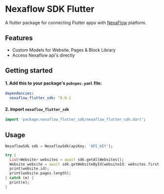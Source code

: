 # Nexaflow SDK Flutter

A flutter package for connecting Flutter apps with [NexaFlow](https://nexaflow.xyz) platform.

## Features

- Custom Models for Website, Pages & Block Library
- Access Nexaflow api's directly

## Getting started

#### 1. Add this to your package's `pubspec.yaml` file:

```yaml
dependencies:
  nexaflow_flutter_sdk: ^0.0.1
```

#### 2. Import `nexaflow_flutter_sdk`
```dart
import 'package:nexaflow_flutter_sdk/nexaflow_flutter_sdk.dart';
```

## Usage

```dart
NexaflowSdk sdk = NexaflowSdk(apiKey: 'API_KEY');

try {
  List<Website> websites = await sdk.getAllWebsites();
  Website website = await sdk.getWebsiteById(websiteId: websites.first.id);
  print(website.id);
  print(website.pages.length);
} catch (e) {
  print(e);
}
```